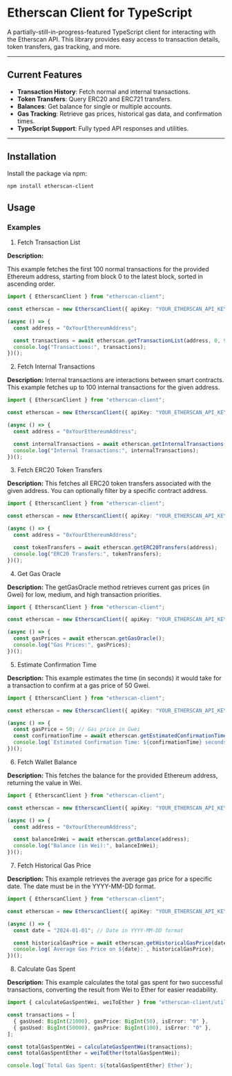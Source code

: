 # **Etherscan Client for TypeScript**

A partially-still-in-progress-featured TypeScript client for interacting with the Etherscan API. This library provides easy access to transaction details, token transfers, gas tracking, and more.

---

## **Current Features**
- **Transaction History**: Fetch normal and internal transactions.
- **Token Transfers**: Query ERC20 and ERC721 transfers.
- **Balances**: Get balance for single or multiple accounts.
- **Gas Tracking**: Retrieve gas prices, historical gas data, and confirmation times.
- **TypeScript Support**: Fully typed API responses and utilities.

---

## **Installation**
Install the package via npm:

```bash
npm install etherscan-client
```

## **Usage**

### Examples

1. Fetch Transaction List

**Description:**

This example fetches the first 100 normal transactions for the provided Ethereum address, starting from block 0 to the latest block, sorted in ascending order.

```ts
import { EtherscanClient } from "etherscan-client";

const etherscan = new EtherscanClient({ apiKey: "YOUR_ETHERSCAN_API_KEY" });

(async () => {
  const address = "0xYourEthereumAddress";

  const transactions = await etherscan.getTransactionList(address, 0, 99999999, 1, 100, "asc");
  console.log("Transactions:", transactions);
})();
```

2. Fetch Internal Transactions

**Description:**
Internal transactions are interactions between smart contracts. This example fetches up to 100 internal transactions for the given address.

```ts
import { EtherscanClient } from "etherscan-client";

const etherscan = new EtherscanClient({ apiKey: "YOUR_ETHERSCAN_API_KEY" });

(async () => {
  const address = "0xYourEthereumAddress";

  const internalTransactions = await etherscan.getInternalTransactions(address, 0, 99999999, 1, 100, "asc");
  console.log("Internal Transactions:", internalTransactions);
})();
```

3. Fetch ERC20 Token Transfers

**Description:**
This fetches all ERC20 token transfers associated with the given address. You can optionally filter by a specific contract address.

```ts
import { EtherscanClient } from "etherscan-client";

const etherscan = new EtherscanClient({ apiKey: "YOUR_ETHERSCAN_API_KEY" });

(async () => {
  const address = "0xYourEthereumAddress";

  const tokenTransfers = await etherscan.getERC20Transfers(address);
  console.log("ERC20 Transfers:", tokenTransfers);
})();
```

4. Get Gas Oracle

**Description:**
The getGasOracle method retrieves current gas prices (in Gwei) for low, medium, and high transaction priorities.

```ts
import { EtherscanClient } from "etherscan-client";

const etherscan = new EtherscanClient({ apiKey: "YOUR_ETHERSCAN_API_KEY" });

(async () => {
  const gasPrices = await etherscan.getGasOracle();
  console.log("Gas Prices:", gasPrices);
})();
```

5. Estimate Confirmation Time

**Description:**
This example estimates the time (in seconds) it would take for a transaction to confirm at a gas price of 50 Gwei.

```ts
import { EtherscanClient } from "etherscan-client";

const etherscan = new EtherscanClient({ apiKey: "YOUR_ETHERSCAN_API_KEY" });

(async () => {
  const gasPrice = 50; // Gas price in Gwei
  const confirmationTime = await etherscan.getEstimatedConfirmationTime(gasPrice);
  console.log(`Estimated Confirmation Time: ${confirmationTime} seconds`);
})();
```

6. Fetch Wallet Balance

**Description:**
This fetches the balance for the provided Ethereum address, returning the value in Wei.

```ts
import { EtherscanClient } from "etherscan-client";

const etherscan = new EtherscanClient({ apiKey: "YOUR_ETHERSCAN_API_KEY" });

(async () => {
  const address = "0xYourEthereumAddress";

  const balanceInWei = await etherscan.getBalance(address);
  console.log("Balance (in Wei):", balanceInWei);
})();
```

7. Fetch Historical Gas Price

**Description:**
This example retrieves the average gas price for a specific date. The date must be in the YYYY-MM-DD format.

```ts
import { EtherscanClient } from "etherscan-client";

const etherscan = new EtherscanClient({ apiKey: "YOUR_ETHERSCAN_API_KEY" });

(async () => {
  const date = "2024-01-01"; // Date in YYYY-MM-DD format

  const historicalGasPrice = await etherscan.getHistoricalGasPrice(date);
  console.log(`Average Gas Price on ${date}:`, historicalGasPrice);
})();
```

8. Calculate Gas Spent

**Description:**
This example calculates the total gas spent for two successful transactions, converting the result from Wei to Ether for easier readability.

```ts
import { calculateGasSpentWei, weiToEther } from "etherscan-client/utils";

const transactions = [
  { gasUsed: BigInt(21000), gasPrice: BigInt(50), isError: "0" },
  { gasUsed: BigInt(50000), gasPrice: BigInt(100), isError: "0" },
];

const totalGasSpentWei = calculateGasSpentWei(transactions);
const totalGasSpentEther = weiToEther(totalGasSpentWei);

console.log(`Total Gas Spent: ${totalGasSpentEther} Ether`);
```
